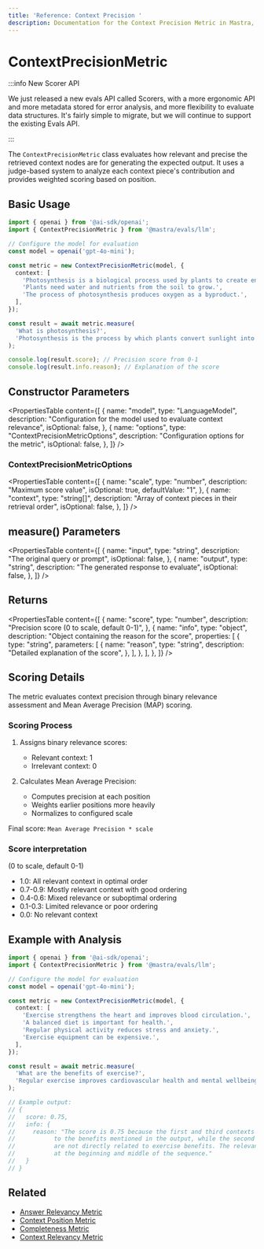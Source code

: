 ```yaml
---
title: 'Reference: Context Precision '
description: Documentation for the Context Precision Metric in Mastra, which evaluates the relevance and precision of retrieved context nodes for generating expected outputs.
---
```


# ContextPrecisionMetric

:::info New Scorer API

We just released a new evals API called Scorers, with a more ergonomic API and more metadata stored for error analysis, and more flexibility to evaluate data structures. It's fairly simple to migrate, but we will continue to support the existing Evals API.

:::

The `ContextPrecisionMetric` class evaluates how relevant and precise the retrieved context nodes are for generating the expected output. It uses a judge-based system to analyze each context piece's contribution and provides weighted scoring based on position.

## Basic Usage

```typescript
import { openai } from '@ai-sdk/openai';
import { ContextPrecisionMetric } from '@mastra/evals/llm';

// Configure the model for evaluation
const model = openai('gpt-4o-mini');

const metric = new ContextPrecisionMetric(model, {
  context: [
    'Photosynthesis is a biological process used by plants to create energy from sunlight.',
    'Plants need water and nutrients from the soil to grow.',
    'The process of photosynthesis produces oxygen as a byproduct.',
  ],
});

const result = await metric.measure(
  'What is photosynthesis?',
  'Photosynthesis is the process by which plants convert sunlight into energy.',
);

console.log(result.score); // Precision score from 0-1
console.log(result.info.reason); // Explanation of the score
```

## Constructor Parameters

<PropertiesTable
content={[
{
name: "model",
type: "LanguageModel",
description:
"Configuration for the model used to evaluate context relevance",
isOptional: false,
},
{
name: "options",
type: "ContextPrecisionMetricOptions",
description: "Configuration options for the metric",
isOptional: false,
},
]}
/>

### ContextPrecisionMetricOptions

<PropertiesTable
content={[
{
name: "scale",
type: "number",
description: "Maximum score value",
isOptional: true,
defaultValue: "1",
},
{
name: "context",
type: "string[]",
description: "Array of context pieces in their retrieval order",
isOptional: false,
},
]}
/>

## measure() Parameters

<PropertiesTable
content={[
{
name: "input",
type: "string",
description: "The original query or prompt",
isOptional: false,
},
{
name: "output",
type: "string",
description: "The generated response to evaluate",
isOptional: false,
},
]}
/>

## Returns

<PropertiesTable
content={[
{
name: "score",
type: "number",
description: "Precision score (0 to scale, default 0-1)",
},
{
name: "info",
type: "object",
description: "Object containing the reason for the score",
properties: [
{
type: "string",
parameters: [
{
name: "reason",
type: "string",
description: "Detailed explanation of the score",
},
],
},
],
},
]}
/>

## Scoring Details

The metric evaluates context precision through binary relevance assessment and Mean Average Precision (MAP) scoring.

### Scoring Process

1. Assigns binary relevance scores:
   - Relevant context: 1
   - Irrelevant context: 0

2. Calculates Mean Average Precision:
   - Computes precision at each position
   - Weights earlier positions more heavily
   - Normalizes to configured scale

Final score: `Mean Average Precision * scale`

### Score interpretation

(0 to scale, default 0-1)

- 1.0: All relevant context in optimal order
- 0.7-0.9: Mostly relevant context with good ordering
- 0.4-0.6: Mixed relevance or suboptimal ordering
- 0.1-0.3: Limited relevance or poor ordering
- 0.0: No relevant context

## Example with Analysis

```typescript
import { openai } from '@ai-sdk/openai';
import { ContextPrecisionMetric } from '@mastra/evals/llm';

// Configure the model for evaluation
const model = openai('gpt-4o-mini');

const metric = new ContextPrecisionMetric(model, {
  context: [
    'Exercise strengthens the heart and improves blood circulation.',
    'A balanced diet is important for health.',
    'Regular physical activity reduces stress and anxiety.',
    'Exercise equipment can be expensive.',
  ],
});

const result = await metric.measure(
  'What are the benefits of exercise?',
  'Regular exercise improves cardiovascular health and mental wellbeing.',
);

// Example output:
// {
//   score: 0.75,
//   info: {
//     reason: "The score is 0.75 because the first and third contexts are highly relevant
//           to the benefits mentioned in the output, while the second and fourth contexts
//           are not directly related to exercise benefits. The relevant contexts are well-positioned
//           at the beginning and middle of the sequence."
//   }
// }
```

## Related

- [Answer Relevancy Metric](./answer-relevancy)
- [Context Position Metric](./context-position)
- [Completeness Metric](./completeness)
- [Context Relevancy Metric](./context-relevancy)
